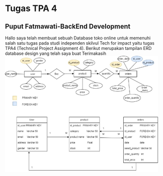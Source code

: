 # Tugas TPA 4
## Puput Fatmawati-BackEnd Development

Hallo
saya telah membuat sebuah Database toko online untuk memenuhi salah satu tugas pada studi independen skilvul Tech for impact yaitu tugas TPA4 (Technical Project Assignment 4).
Berikut merupakan tampilan ERD database design yang telah saya buat
Terimakasih
![Erd](TPA4.jpg)
